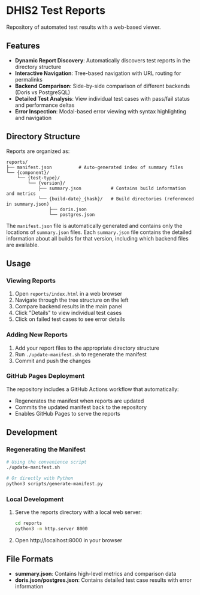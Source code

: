 # DHIS2 Test Reports

Repository of automated test results with a web-based viewer.

## Features

- **Dynamic Report Discovery**: Automatically discovers test reports in the directory structure
- **Interactive Navigation**: Tree-based navigation with URL routing for permalinks
- **Backend Comparison**: Side-by-side comparison of different backends (Doris vs PostgreSQL)
- **Detailed Test Analysis**: View individual test cases with pass/fail status and performance deltas
- **Error Inspection**: Modal-based error viewing with syntax highlighting and navigation

## Directory Structure

Reports are organized as:
```
reports/
├── manifest.json          # Auto-generated index of summary files
└── {component}/
    └── {test-type}/
        └── {version}/
            ├── summary.json           # Contains build information and metrics
            └── {build-date}_{hash}/   # Build directories (referenced in summary.json)
                ├── doris.json
                └── postgres.json
```

The `manifest.json` file is automatically generated and contains only the locations of `summary.json` files. Each `summary.json` file contains the detailed information about all builds for that version, including which backend files are available.

## Usage

### Viewing Reports

1. Open `reports/index.html` in a web browser
2. Navigate through the tree structure on the left
3. Compare backend results in the main panel
4. Click "Details" to view individual test cases
5. Click on failed test cases to see error details

### Adding New Reports

1. Add your report files to the appropriate directory structure
2. Run `./update-manifest.sh` to regenerate the manifest
3. Commit and push the changes

### GitHub Pages Deployment

The repository includes a GitHub Actions workflow that automatically:
- Regenerates the manifest when reports are updated
- Commits the updated manifest back to the repository
- Enables GitHub Pages to serve the reports

## Development

### Regenerating the Manifest

```bash
# Using the convenience script
./update-manifest.sh

# Or directly with Python
python3 scripts/generate-manifest.py
```

### Local Development

1. Serve the reports directory with a local web server:
   ```bash
   cd reports
   python3 -m http.server 8000
   ```
2. Open http://localhost:8000 in your browser

## File Formats

- **summary.json**: Contains high-level metrics and comparison data
- **doris.json/postgres.json**: Contains detailed test case results with error information
